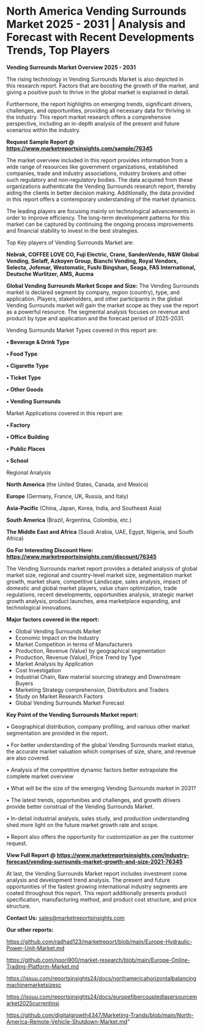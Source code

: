 # North America Vending Surrounds Market 2025 - 2031 | Analysis and Forecast with Recent Developments Trends, Top Players

<Strong> Vending Surrounds Market Overview 2025 - 2031</strong>

The rising technology in Vending Surrounds Market is also depicted in this research report. Factors that are boosting the growth of the market, and giving a positive push to thrive in the global market is explained in detail.

Furthermore, the report highlights on emerging trends, significant drivers, challenges, and opportunities, providing all necessary data for thriving in the industry. This report market research offers a comprehensive perspective, including an in-depth analysis of the present and future scenarios within the industry.

<strong>Request Sample Report @ <a href=https://www.marketreportsinsights.com/sample/76345>https://www.marketreportsinsights.com/sample/76345</a></strong>

The market overview included in this report provides information from a wide range of resources like government organizations, established companies, trade and industry associations, industry brokers and other such regulatory and non-regulatory bodies. The data acquired from these organizations authenticate the Vending Surrounds research report, thereby aiding the clients in better decision making. Additionally, the data provided in this report offers a contemporary understanding of the market dynamics.

The leading players are focusing mainly on technological advancements in order to improve efficiency. The long-term development patterns for this market can be captured by continuing the ongoing process improvements and financial stability to invest in the best strategies.

Top Key players of Vending Surrounds Market are:

<strong>Nebrak, COFFEE LOVE CO, Fuji Electric, Crane, SandenVendo, N&W Global Vending, Sielaff, Azkoyen Group, Bianchi Vending, Royal Vendors, Selecta, Jofemar, Westomatic, Fushi Bingshan, Seaga, FAS International, Deutsche Wurlitzer, AMS, Aucma</strong>

<strong><b>Global Vending Surrounds Market Scope and Size:</b></strong>
The Vending Surrounds market is declared segment by company, region (country), type, and application. Players, stakeholders, and other participants in the global Vending Surrounds market will gain the market scope as they use the report as a powerful resource. The segmental analysis focuses on revenue and product by type and application and the forecast period of 2025-2031.

Vending Surrounds Market Types covered in this report are:

<strong>• Beverage & Drink Type

• Food Type

• Cigarette Type

• Ticket Type

• Other Goods

• Vending Surrounds</strong>

Market Applications covered in this report are:

<strong>• Factory

• Office Building

• Public Places

• School</strong> 

Regional Analysis

<strong>North America</strong> (the United States, Canada, and Mexico)

<strong>Europe</strong> (Germany, France, UK, Russia, and Italy)

<strong>Asia-Pacific</strong> (China, Japan, Korea, India, and Southeast Asia)

<strong>South America</strong> (Brazil, Argentina, Colombia, etc.)

<strong>The Middle East and Africa</strong> (Saudi Arabia, UAE, Egypt, Nigeria, and South Africa)

<strong>Go For Interesting Discount Here: <a href=https://www.marketreportsinsights.com/discount/76345>https://www.marketreportsinsights.com/discount/76345</a></strong>

The Vending Surrounds market report provides a detailed analysis of global market size, regional and country-level market size, segmentation market growth, market share, competitive Landscape, sales analysis, impact of domestic and global market players, value chain optimization, trade regulations, recent developments, opportunities analysis, strategic market growth analysis, product launches, area marketplace expanding, and technological innovations.

<strong><b>Major factors covered in the report:</b></strong>
<ul>
  <li>Global Vending Surrounds Market </li>
  <li>Economic Impact on the Industry</li>
  <li>Market Competition in terms of Manufacturers</li>
  <li>Production, Revenue (Value) by geographical segmentation</li>
  <li>Production, Revenue (Value), Price Trend by Type</li>
  <li>Market Analysis by Application</li>
  <li>Cost Investigation</li>
  <li>Industrial Chain, Raw material sourcing strategy and Downstream Buyers</li>
  <li>Marketing Strategy comprehension, Distributors and Traders</li>
  <li>Study on Market Research Factors</li>
  <li>Global Vending Surrounds Market Forecast</li>
</ul>

<strong><b>Key Point of the Vending Surrounds Market report:</b></strong>

• Geographical distribution, company profiling, and various other market segmentation are provided in the report.

• For better understanding of the global Vending Surrounds market status, the accurate market valuation which comprises of size, share, and revenue are also covered.

• Analysis of the competitive dynamic factors better extrapolate the complete market overview

• What will be the size of the emerging Vending Surrounds market in 2031?

• The latest trends, opportunities and challenges, and growth drivers provide better construal of the Vending Surrounds Market.

• In-detail industrial analysis, sales study, and production understanding shed more light on the future market growth rate and scope.

• Report also offers the opportunity for customization as per the customer request.

<strong><b>View Full Report @ <a href=https://www.marketreportsinsights.com/industry-forecast/vending-surrounds-market-growth-and-size-2021-76345>https://www.marketreportsinsights.com/industry-forecast/vending-surrounds-market-growth-and-size-2021-76345</a></b></strong>


At last, the Vending Surrounds Market report includes investment come analysis and development trend analysis. The present and future opportunities of the fastest growing international industry segments are coated throughout this report. This report additionally presents product specification, manufacturing method, and product cost structure, and price structure.

<strong>Contact Us:</strong>
sales@marketreportsinsights.com

<strong>Our other reports:</strong>

<a href=https://github.com/radhad123/marketreport/blob/main/Europe-Hydraulic-Power-Unit-Market.md>https://github.com/radhad123/marketreport/blob/main/Europe-Hydraulic-Power-Unit-Market.md</a>

<a href=https://github.com/noori900/market-research/blob/main/Europe-Online-Trading-Platform-Market.md>https://github.com/noori900/market-research/blob/main/Europe-Online-Trading-Platform-Market.md</a>

<a href=https://issuu.com/reportsinsights24/docs/northamericahorizontalbalancingmachinemarketsizesc>https://issuu.com/reportsinsights24/docs/northamericahorizontalbalancingmachinemarketsizesc</a>

<a href=https://issuu.com/reportsinsights24/docs/europefibercoupledlasersourcemarket2025currentinsi>https://issuu.com/reportsinsights24/docs/europefibercoupledlasersourcemarket2025currentinsi</a>

<a href=https://github.com/digitalgrowth4347/Marketing-Trands/blob/main/North-America-Remote-Vehicle-Shutdown-Market.md>https://github.com/digitalgrowth4347/Marketing-Trands/blob/main/North-America-Remote-Vehicle-Shutdown-Market.md</a>"
